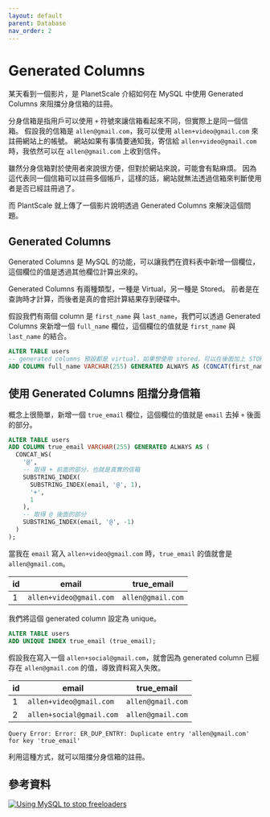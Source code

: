 ```yaml
---
layout: default
parent: Database
nav_order: 2
---
```


# Generated Columns

某天看到一個影片，是 PlanetScale 介紹如何在 MySQL 中使用 Generated Columns 來阻擋分身信箱的註冊。

分身信箱是指用戶可以使用 `+` 符號來讓信箱看起來不同，但實際上是同一個信箱。
假設我的信箱是 `allen@gmail.com`，我可以使用 `allen+video@gmail.com` 來註冊網站上的帳號。
網站如果有事情要通知我，寄信給 `allen+video@gmail.com` 時，我依然可以在 `allen@gmail.com` 上收到信件。

雖然分身信箱對於使用者來說很方便，但對於網站來說，可能會有點麻煩。
因為這代表同一個信箱可以註冊多個帳戶，這樣的話，網站就無法透過信箱來判斷使用者是否已經註冊過了。

而 PlantScale 就上傳了一個影片說明透過 Generated Columns 來解決這個問題。

## Generated Columns

Generated Columns 是 MySQL 的功能，可以讓我們在資料表中新增一個欄位，這個欄位的值是透過其他欄位計算出來的。

Generated Columns 有兩種類型，一種是 Virtual，另一種是 Stored。
前者是在查詢時才計算，而後者是真的會把計算結果存到硬碟中。

假設我們有兩個 column 是 `first_name` 與 `last_name`，我們可以透過 Generated Columns 來新增一個 `full_name` 欄位，這個欄位的值就是 `first_name` 與 `last_name` 的結合。

```sql
ALTER TABLE users
-- generated columns 預設都是 virtual，如果想使用 stored，可以在後面加上 STORED 關鍵字
ADD COLUMN full_name VARCHAR(255) GENERATED ALWAYS AS (CONCAT(first_name, ' ', last_name));
```

## 使用 Generated Columns 阻擋分身信箱

概念上很簡單，新增一個 `true_email` 欄位，這個欄位的值就是 `email` 去掉 `+` 後面的部分。

```sql
ALTER TABLE users
ADD COLUMN true_email VARCHAR(255) GENERATED ALWAYS AS (
  CONCAT_WS(
    '@',
    -- 取得 + 前面的部分，也就是真實的信箱
    SUBSTRING_INDEX(
      SUBSTRING_INDEX(email, '@', 1),
      '+',
      1
    ),
    -- 取得 @ 後面的部分
    SUBSTRING_INDEX(email, '@', -1)
  )
);
```

當我在 `email` 寫入 `allen+video@gmail.com` 時，`true_email` 的值就會是 `allen@gmail.com`。

| id  | email                   | true_email        |
| --- | ----------------------- | ----------------- |
| 1   | `allen+video@gmail.com` | `allen@gmail.com` |

我們將這個 generated column 設定為 unique。

```sql
ALTER TABLE users
ADD UNIQUE INDEX true_email (true_email);
```

假設我在寫入一個 `allen+social@gmail.com`，就會因為 generated column 已經存在 `allen@gmail.com` 的值，導致資料寫入失敗。

| id  | email                    | true_email        |
| --- | ------------------------ | ----------------- |
| 1   | `allen+video@gmail.com`  | `allen@gmail.com` |
| 2   | `allen+social@gmail.com` | `allen@gmail.com` |

```text
Query Error: Error: ER_DUP_ENTRY: Duplicate entry 'allen@gmail.com' for key 'true_email'
```

利用這種方式，就可以阻擋分身信箱的註冊。

## 參考資料

[![Using MySQL to stop freeloaders](https://img.youtube.com/vi/goC5BdyCvms/maxresdefault.jpg)](https://www.youtube.com/watch?v=goC5BdyCvms)
